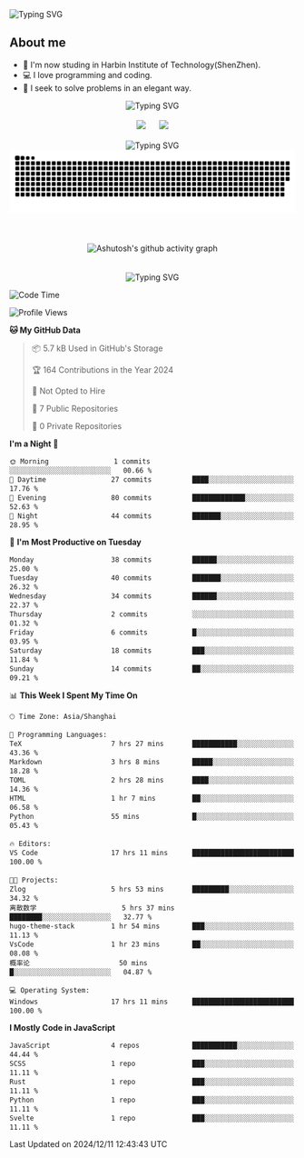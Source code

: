 <img src="https://readme-typing-svg.demolab.com?font=Fira+Code&weight=200&size=100&pause=1000&color=3986FF&center=true&vCenter=true&random=false&width=2000&height=160&lines=Hi+there!+++o(*%5E%E2%96%BD%5E*)%E2%94%9B;console.log(%22Hello+World!%22)" alt="Typing SVG" />

## About me
- 🏫 I'm now studing in Harbin Institute of Technology(ShenZhen).
- 💻 I love programming and coding.
- 🍷 I seek to solve problems in an elegant way.

<div align="center">
  <img src="https://readme-typing-svg.demolab.com?font=Fira+Code&weight=200&size=50&pause=1000&color=3986FF&center=true&vCenter=true&random=false&width=2000&height=100&lines=Here+are+my+stats..." alt="Typing SVG" />
  <br><br>
  <img height="180px" src="https://github-readme-stats-git-masterrstaa-rickstaa.vercel.app/api?username=whateverzpy&rank_icon=percentile&hide_border=true&show_icons=true&include_all_commits=true&bg_color=0,ea6161,ffc64d,fffc4d,52fa5a" />&nbsp;&nbsp;&nbsp;&nbsp;&nbsp;&nbsp;<img height="180px" src="https://github-readme-stats-git-masterrstaa-rickstaa.vercel.app/api/top-langs/?username=whateverzpy&layout=donut&hide_border=true&bg_color=0,52fa5a,4dfcff,c64dff" />
  <br><br>
  <img src="https://readme-typing-svg.demolab.com?font=Fira+Code&weight=200&size=50&pause=1000&color=3986FF&center=true&vCenter=true&random=false&width=2000&height=100&lines=Here+are+my+contributions..." alt="Typing SVG" />
  <picture>
    <source media="(prefers-color-scheme: dark)" srcset="https://raw.githubusercontent.com/whateverzpy/whateverzpy/main/assets/github-snake-dark.svg" />
    <source media="(prefers-color-scheme: light)" srcset="https://raw.githubusercontent.com/whateverzpy/whateverzpy/main/assets/github-snake.svg" />
    <img alt="github-snake" src="https://raw.githubusercontent.com/whateverzpy/whateverzpy/main/assets/github-snake.svg" />
  </picture>
  <br><br><br><br>
  <picture>
    <source media="(prefers-color-scheme: dark)"
          srcset="https://github-readme-activity-graph.vercel.app/graph?username=whateverzpy&theme=tokyo-night" />
    <source media="(prefers-color-scheme: light)"
          srcset="https://github-readme-activity-graph.vercel.app/graph?username=whateverzpy&theme=tokyo-day" />
    <img alt="Ashutosh's github activity graph"
       src="https://github-readme-activity-graph.vercel.app/graph?username=whateverzpy&theme=tokyo-day"
       width="860px"/>
  </picture>
  <br><br><br>
  <img src="https://readme-typing-svg.demolab.com?font=Fira+Code&weight=200&size=120&pause=1000&color=3986FF&center=true&vCenter=true&random=false&width=2000&height=180&lines=INFINITE+PROGRESS" alt="Typing SVG" />
</div>

<!--START_SECTION:waka-->
![Code Time](http://img.shields.io/badge/Code%20Time-200%20hrs%2033%20mins-blue)

![Profile Views](http://img.shields.io/badge/Profile%20Views-0-blue)

**🐱 My GitHub Data** 

> 📦 5.7 kB Used in GitHub's Storage 
 > 
> 🏆 164 Contributions in the Year 2024
 > 
> 🚫 Not Opted to Hire
 > 
> 📜 7 Public Repositories 
 > 
> 🔑 0 Private Repositories 
 > 
**I'm a Night 🦉** 

```text
🌞 Morning                1 commits           ░░░░░░░░░░░░░░░░░░░░░░░░░   00.66 % 
🌆 Daytime                27 commits          ████░░░░░░░░░░░░░░░░░░░░░   17.76 % 
🌃 Evening                80 commits          █████████████░░░░░░░░░░░░   52.63 % 
🌙 Night                  44 commits          ███████░░░░░░░░░░░░░░░░░░   28.95 % 
```
📅 **I'm Most Productive on Tuesday** 

```text
Monday                   38 commits          ██████░░░░░░░░░░░░░░░░░░░   25.00 % 
Tuesday                  40 commits          ███████░░░░░░░░░░░░░░░░░░   26.32 % 
Wednesday                34 commits          ██████░░░░░░░░░░░░░░░░░░░   22.37 % 
Thursday                 2 commits           ░░░░░░░░░░░░░░░░░░░░░░░░░   01.32 % 
Friday                   6 commits           █░░░░░░░░░░░░░░░░░░░░░░░░   03.95 % 
Saturday                 18 commits          ███░░░░░░░░░░░░░░░░░░░░░░   11.84 % 
Sunday                   14 commits          ██░░░░░░░░░░░░░░░░░░░░░░░   09.21 % 
```


📊 **This Week I Spent My Time On** 

```text
🕑︎ Time Zone: Asia/Shanghai

💬 Programming Languages: 
TeX                      7 hrs 27 mins       ███████████░░░░░░░░░░░░░░   43.36 % 
Markdown                 3 hrs 8 mins        █████░░░░░░░░░░░░░░░░░░░░   18.28 % 
TOML                     2 hrs 28 mins       ████░░░░░░░░░░░░░░░░░░░░░   14.36 % 
HTML                     1 hr 7 mins         ██░░░░░░░░░░░░░░░░░░░░░░░   06.58 % 
Python                   55 mins             █░░░░░░░░░░░░░░░░░░░░░░░░   05.43 % 

🔥 Editors: 
VS Code                  17 hrs 11 mins      █████████████████████████   100.00 % 

🐱‍💻 Projects: 
Zlog                     5 hrs 53 mins       █████████░░░░░░░░░░░░░░░░   34.32 % 
离散数学                     5 hrs 37 mins       ████████░░░░░░░░░░░░░░░░░   32.77 % 
hugo-theme-stack         1 hr 54 mins        ███░░░░░░░░░░░░░░░░░░░░░░   11.13 % 
VsCode                   1 hr 23 mins        ██░░░░░░░░░░░░░░░░░░░░░░░   08.08 % 
概率论                      50 mins             █░░░░░░░░░░░░░░░░░░░░░░░░   04.87 % 

💻 Operating System: 
Windows                  17 hrs 11 mins      █████████████████████████   100.00 % 
```

**I Mostly Code in JavaScript** 

```text
JavaScript               4 repos             ███████████░░░░░░░░░░░░░░   44.44 % 
SCSS                     1 repo              ███░░░░░░░░░░░░░░░░░░░░░░   11.11 % 
Rust                     1 repo              ███░░░░░░░░░░░░░░░░░░░░░░   11.11 % 
Python                   1 repo              ███░░░░░░░░░░░░░░░░░░░░░░   11.11 % 
Svelte                   1 repo              ███░░░░░░░░░░░░░░░░░░░░░░   11.11 % 
```




 Last Updated on 2024/12/11 12:43:43 UTC
<!--END_SECTION:waka-->


<!--
**whateverzpy/whateverzpy** is a ✨ _special_ ✨ repository because its `README.md` (this file) appears on your GitHub profile.

Here are some ideas to get you started:

- 🔭 I’m currently working on ...
- 🌱 I’m currently learning ...
- 👯 I’m looking to collaborate on ...
- 🤔 I’m looking for help with ...
- 💬 Ask me about ...
- 📫 How to reach me: ...
- 😄 Pronouns: ...
- ⚡ Fun fact: ...
-->
